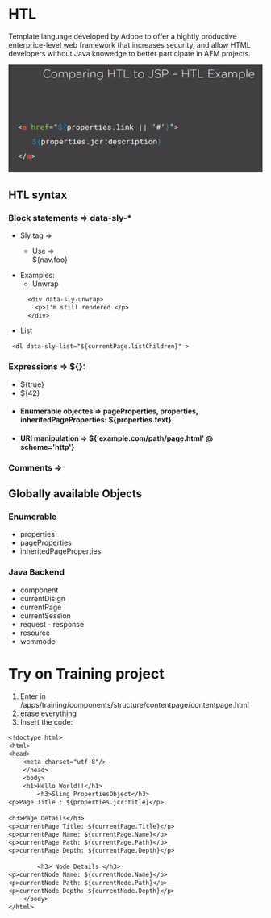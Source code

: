 # HTL
Template language developed by Adobe to offer a hightly productive enterprice-level web framework that increases security, and allow HTML developers without Java knowedge to better participate in AEM projects.

![HTL sample](../images/htl-sample.png)

## HTL syntax
### Block statements => data-sly-*
  * Sly tag => <sly data-sly-test.varone="${properties.yourProp}" />
    * Use => <div data-sly-use.nav="navigation.js">${nav.foo}</div>
- Examples:
  * Unwrap 
  ```
    <div data-sly-unwrap>
      <p>I'm still rendered.</p>
    </div>
  ```
 * List
 ```
  <dl data-sly-list="${currentPage.listChildren}" >
 ```
 
### Expressions => ${}:
  * ${true}
  * ${42}
  * #### Enumerable objectes => pageProperties, properties, inheritedPageProperties: ${properties.text}
  * #### URI manipulation => ${'example.com/path/page.html' @ scheme='http'}
### Comments => <!--/* An HTL comment */-->

## Globally available Objects
### Enumerable
* properties
* pageProperties
* inheritedPageProperties

### Java Backend
* component
* currentDisign
* currentPage
* currentSession
* request - response
* resource
* wcmmode

# Try on Training project
1. Enter in /apps/training/components/structure/contentpage/contentpage.html
2. erase everything
3. Insert the code:
```
<!doctype html>
<html>
<head>
    <meta charset="utf-8"/>
    </head>
    <body>
    <h1>Hello World!!</h1>
        <h3>Sling PropertiesObject</h3>
<p>Page Title : ${properties.jcr:title}</p>

<h3>Page Details</h3>
<p>currentPage Title: ${currentPage.Title}</p>
<p>currentPage Name: ${currentPage.Name}</p>
<p>currentPage Path: ${currentPage.Path}</p>
<p>currentPage Depth: ${currentPage.Depth}</p>

        <h3> Node Details </h3>
<p>currentNode Name: ${currentNode.Name}</p>
<p>currentNode Path: ${currentNode.Path}</p>
<p>currentNode Depth: ${currentNode.Depth}</p>
    </body>
</html>
```
